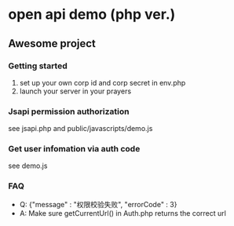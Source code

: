 # open api demo (php ver.)

## Awesome project

### Getting started
1. set up your own corp id and corp secret in env.php
2. launch your server in your prayers

### Jsapi permission authorization
see jsapi.php and public/javascripts/demo.js

### Get user infomation via auth code
see demo.js

### FAQ
* Q: {"message" : "权限校验失败", "errorCode" : 3}
* A: Make sure getCurrentUrl() in Auth.php returns the correct url